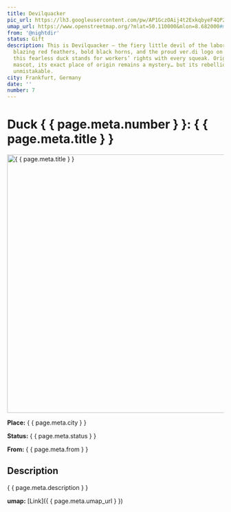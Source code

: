 ```yaml
---
title: Devilquacker
pic_url: https://lh3.googleusercontent.com/pw/AP1GczOAij4t2ExkqbyeF4QP29fc3pON8JNc7LJp_wQnLzCwC22jQqIZCFqCWgmbsp9rxYYW0jtP4k0pCdPzTqVY9Pz8PPUOrNox39GYs7am3HmmgRDVb4ojRjYmiTCzwhx1tda0_b6Ox50xTzVe8F8wHw5uwA=w1081-h1441-s-no-gm
umap_url: https://www.openstreetmap.org/?mlat=50.110000&mlon=8.682000#map=16/50.110000/8.682000
from: '@nightdir'
status: Gift
description: This is Devilquacker – the fiery little devil of the labor front.With
  blazing red feathers, bold black horns, and the proud ver.di logo on its chest,
  this fearless duck stands for workers’ rights with every squeak. Originally a promotional
  mascot, its exact place of origin remains a mystery… but its rebellious spirit is
  unmistakable.
city: Frankfurt, Germany
date: ''
number: 7
---
```

# Duck { { page.meta.number } }: { { page.meta.title } }

<img src="{ { page.meta.pic_url } }" alt="{ { page.meta.title } }" width="600">

**Place:** { { page.meta.city } }

**Status:** { { page.meta.status } }

**From:** { { page.meta.from } }

## Description

{ { page.meta.description } }

**umap:** [Link]({ { page.meta.umap_url } })
